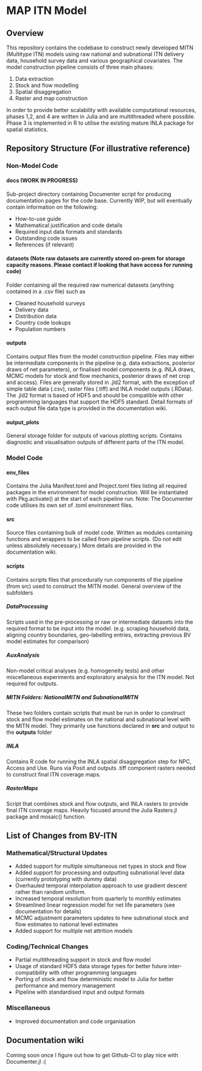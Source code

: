 # MAP ITN Model

## Overview
This repository contains the codebase to construct newly developed MITN (Multitype ITN) models using raw national and subnational ITN delivery data, household survey data and various geographical covariates. The model construction pipeline consists of three main phases:
1. Data extraction
2. Stock and flow modelling
3. Spatial disaggregation
4. Raster and map construction

In order to provide better scalability with available computational resources, phases 1,2, and 4 are written in Julia and are multithreaded where possible. Phase 3 is implemented in R to utilise the existing mature INLA package for spatial statistics.

## Repository Structure (For illustrative reference)

### Non-Model Code
#### docs (WORK IN PROGRESS)
Sub-project directory containing Documenter script for producing documentation pages for the code base. Currently WIP, but will eventually contain information on the following:
- How-to-use guide
- Mathematical justification and code details
- Required input data formats and standards
- Outstanding code issues
- References (if relevant)
#### datasets (Note raw datasets are currently stored on-prem for storage capacity reasons. Please contact if looking that have access for running code)
Folder containing all the required raw numerical datasets (anything contained in a .csv file) such as 
- Cleaned household surveys
- Delivery data
- Distribution data
- Country code lookups
- Population numbers
#### outputs
Contains output files from the model construction pipeline. Files may either be intermediate components in the pipeline (e.g. data extractions, posterior draws of net parameters), or finalised model components (e.g. INLA draws, MCMC models for stock and flow mechanics, posterior draws of net crop and access). Files are generally stored in .jld2 format, with the exception of simple table data (.csv), raster files (.tiff) and INLA model outputs (.RData). The .jld2 format is based of HDF5 and should be compatible with other programming languages that support the HDF5 standard. Detail formats of each output file data type is provided in the documentation wiki.
#### output_plots
General storage folder for outputs of various plotting scripts. Contains diagnostic and visualisation outputs of different parts of the ITN model.

### Model Code
#### env_files
Contains the Julia Manifest.toml and Project.toml files listing all required packages in the environment for model construction. Will be instantiated with Pkg.activate() at the start of each pipeline run. Note: The Documenter code utilises its own set of .toml environment files.
#### src
Source files containing bulk of model code. Written as modules containing functions and wrappers to be called from pipeline scripts. (Do not edit unless absolutely necessary.) More details are provided in the documentation wiki.
#### scripts
Contains scripts files that procedurally run components of the pipeline (from src) used to construct the MITN model. General overview of the subfolders
##### DataProcessing
Scripts used in the pre-processing or raw or intermediate datasets into the required format to be input into the model. (e.g. scraping household data, aligning country boundaries, geo-labelling entries, extracting previous BV model estimates for comparison)
##### AuxAnalysis
Non-model critical analyses (e.g. homogeneity tests) and other miscellaneous experiments and exploratory analysis for the ITN model. Not required for outputs. 
##### MITN Folders: NationalMITN and SubnationalMITN
These two folders contain scripts that must be run in order to construct stock and flow model estimates on the national and subnational level with the MITN model. They primarily use functions declared in **src** and output to the **outputs** folder
##### INLA
Contains R code for running the INLA spatial disaggregation step for NPC, Access and Use. Runs via Posit and outputs .tiff component rasters needed to construct final ITN coverage maps. 
##### RasterMaps
Script that combines stock and flow outputs, and INLA rasters to provide final ITN coverage maps. Heavily focused around the Julia Rasters.jl package and mosaic() function. 


## List of Changes from BV-ITN
### Mathematical/Structural Updates
- Added support for multiple simultaneous net types in stock and flow
- Added support for processing and outputting subnational level data (currently prototyping with dummy data)
- Overhauled temporal interpolation approach to use gradient descent rather than random uniform.
- Increased temporal resolution from quarterly to monthly estimates
- Streamlined linear regression model for net life parameters (see documentation for details)
- MCMC adjustment parameters updates to hew subnational stock and flow estimates to national level estimates
- Added support for multiple net attrition models
### Coding/Technical Changes
- Partial multithreading support in stock and flow model
- Usage of standard HDF5 data storage types for better future inter-compatibility with other programming languages
- Porting of stock and flow deterministic model to Julia for better performance and memory management
- Pipeline with standardised input and output formats
### Miscellaneous
- Improved documentation and code organisation

## Documentation wiki
Coming soon once I figure out how to get Github-CI to play nice with Documenter.jl :(
